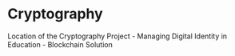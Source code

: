 # Cryptography
Location of the Cryptography Project - Managing Digital Identity in Education - Blockchain Solution
